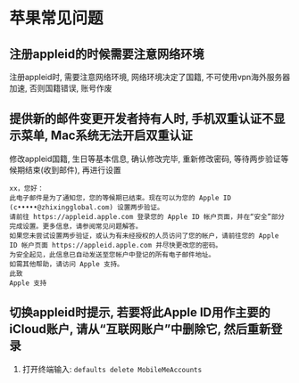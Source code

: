 # 苹果常见问题

## 注册appleid的时候需要注意网络环境

注册appleid时, 需要注意网络环境, 网络环境决定了国籍, 不可使用vpn海外服务器加速, 否则国籍错误, 账号作废

## 提供新的邮件变更开发者持有人时, 手机双重认证不显示菜单, Mac系统无法开启双重认证

修改appleid国籍, 生日等基本信息, 确认修改完毕, 重新修改密码, 等待两步验证等候期结束(收到邮件), 再进行设置

```
xx，您好：
此电子邮件是为了通知您，您的等候期已结束。现在可以为您的 Apple ID (c•••••@zhixingglobal.com) 设置两步验证。
请前往 https://appleid.apple.com 登录您的 Apple ID 帐户页面，并在“安全”部分完成设置。更多信息，请参阅常见问题解答。
如果您未尝试设置两步验证，或认为有未经授权的人员访问了您的帐户，请前往您的 Apple ID 帐户页面 https://appleid.apple.com 并尽快更改您的密码。
为安全起见，此信息已自动发送至您帐户中登记的所有电子邮件地址。
如需其他帮助，请访问 Apple 支持。
此致
Apple 支持
```


## 切换appleid时提示, 若要将此Apple ID用作主要的iCloud账户, 请从“互联网账户”中删除它, 然后重新登录

1. 打开终端输入: `defaults delete MobileMeAccounts`

